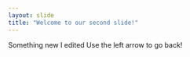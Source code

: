```yaml
---
layout: slide
title: "Welcome to our second slide!"
---
```

Something new I edited
Use the left arrow to go back!
